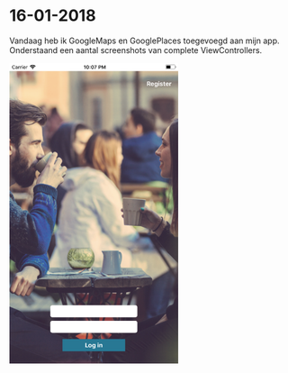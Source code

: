 # 16-01-2018

Vandaag heb ik GoogleMaps en GooglePlaces toegevoegd aan mijn app. Onderstaand een aantal screenshots van complete ViewControllers.

<img src="https://raw.githubusercontent.com/MartijnBlauw/Project/master/doc/LoginScreen.png" width="300">


